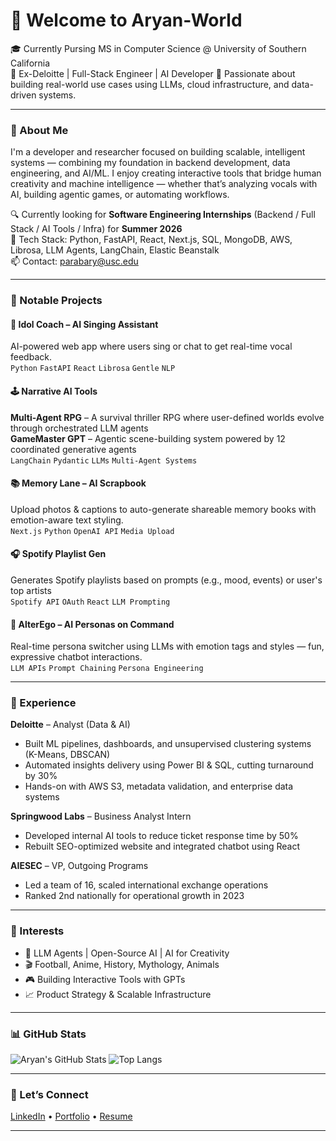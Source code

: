 # 👋 Welcome to Aryan-World

🎓 Currently Pursing MS in Computer Science @ University of Southern California  
💼 Ex-Deloitte | Full-Stack Engineer | AI Developer 
🚀 Passionate about building real-world use cases using LLMs, cloud infrastructure, and data-driven systems.

---

### 🧠 About Me

I'm a developer and researcher focused on building scalable, intelligent systems — combining my foundation in backend development, data engineering, and AI/ML. I enjoy creating interactive tools that bridge human creativity and machine intelligence — whether that’s analyzing vocals with AI, building agentic games, or automating workflows.

🔍 Currently looking for **Software Engineering Internships** (Backend / Full Stack / AI Tools / Infra) for **Summer 2026**  
🧰 Tech Stack: Python, FastAPI, React, Next.js, SQL, MongoDB, AWS, Librosa, LLM Agents, LangChain, Elastic Beanstalk  
📫 Contact: [parabary@usc.edu](mailto:amparab@usc.edu)

---

### 🚧 Notable Projects

#### 🎤 Idol Coach – AI Singing Assistant  
AI-powered web app where users sing or chat to get real-time vocal feedback.  
`Python` `FastAPI` `React` `Librosa` `Gentle` `NLP`

#### 🕹️ Narrative AI Tools  
**Multi-Agent RPG** – A survival thriller RPG where user-defined worlds evolve through orchestrated LLM agents  
**GameMaster GPT** – Agentic scene-building system powered by 12 coordinated generative agents  
`LangChain` `Pydantic` `LLMs` `Multi-Agent Systems`

#### 📚 Memory Lane – AI Scrapbook  
Upload photos & captions to auto-generate shareable memory books with emotion-aware text styling.  
`Next.js` `Python` `OpenAI API` `Media Upload`

#### 🎧 Spotify Playlist Gen  
Generates Spotify playlists based on prompts (e.g., mood, events) or user's top artists  
`Spotify API` `OAuth` `React` `LLM Prompting`

#### 🧠 AlterEgo – AI Personas on Command  
Real-time persona switcher using LLMs with emotion tags and styles — fun, expressive chatbot interactions.  
`LLM APIs` `Prompt Chaining` `Persona Engineering`

---

### 💼 Experience

**Deloitte** – Analyst (Data & AI)  
- Built ML pipelines, dashboards, and unsupervised clustering systems (K-Means, DBSCAN)  
- Automated insights delivery using Power BI & SQL, cutting turnaround by 30%  
- Hands-on with AWS S3, metadata validation, and enterprise data systems

**Springwood Labs** – Business Analyst Intern  
- Developed internal AI tools to reduce ticket response time by 50%  
- Rebuilt SEO-optimized website and integrated chatbot using React

**AIESEC** – VP, Outgoing Programs  
- Led a team of 16, scaled international exchange operations  
- Ranked 2nd nationally for operational growth in 2023  

---

### 🧠 Interests

- 🧩 LLM Agents | Open-Source AI | AI for Creativity  
- 🎬 Football, Anime, History, Mythology, Animals
- 🎮 Building Interactive Tools with GPTs  
- 📈 Product Strategy & Scalable Infrastructure

---

### 📊 GitHub Stats

![Aryan's GitHub Stats](https://github-readme-stats.vercel.app/api?username=aryanparab&show_icons=true&theme=tokyonight)
![Top Langs](https://github-readme-stats.vercel.app/api/top-langs/?username=aryanparab&layout=compact&theme=tokyonight)

---

### 🔗 Let’s Connect

[LinkedIn]([https://www.linkedin.com/in/aryan-parab-0b44991b2/]) • [Portfolio](https://your-portfolio-link.com) • [Resume](https://drive.google.com/file/d/1fYUdhDW-ykHn1h8NWB4R6bajpV9sis7G/view?usp=sharing)

---
